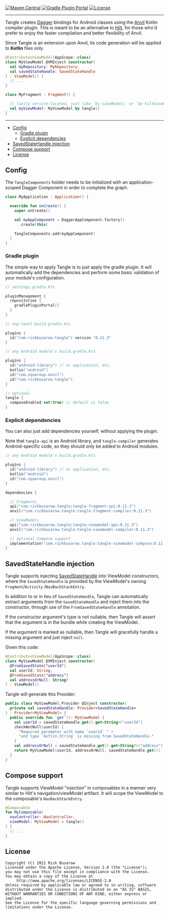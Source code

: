 [![Maven Central](https://img.shields.io/maven-central/v/com.rickbusarow.tangle/tangle-api?style=flat-square)](https://search.maven.org/search?q=com.rickbusarow.tangle)
[![Gradle Plugin Portal](https://img.shields.io/gradle-plugin-portal/v/com.rickbusarow.tangle?style=flat-square)](https://plugins.gradle.org/plugin/com.rickbusarow.tangle)
[![License](https://img.shields.io/badge/license-apache2.0-blue?style=flat-square.svg)](https://opensource.org/licenses/Apache-2.0)

___

Tangle creates [Dagger] bindings for Android classes using the [Anvil] Kotlin compiler plugin. This
is meant to be an alternative to [Hilt], for those who'd prefer to enjoy the faster compilation and
better flexibility of Anvil.

Since Tangle is an extension upon Anvil, its code generation will be applied to **Kotlin** files
only.

```kotlin
@ContributesViewModel(AppScope::class)
class MyViewModel @VMInject constructor(
  val myRepository: MyRepository,
  val savedStateHandle: SavedStateHandle
) : ViewModel() {
  // ...
}

class MyFragment : Fragment() {

  // lazily service-located, just like `by viewModels` or `by hiltViewModel`
  val myViewModel: MyViewModel by tangle()
}
```

____
<!--- TOC -->

* [Config](#config)
  * [Gradle plugin](#gradle-plugin)
  * [Explicit dependencies](#explicit-dependencies)
* [SavedStateHandle injection](#savedstatehandle-injection)
* [Compose support](#compose-support)
* [License](#license)

<!--- END -->

## Config

The `TangleComponents` holder needs to be initialized with an application-scoped Dagger Component in
order to complete the graph.

```kotlin
class MyApplication : Application() {

  override fun onCreate() {
    super.onCreate()

    val myAppComponent = DaggerAppComponent.factory()
      .create(this)

    TangleComponents.add(myAppComponent)
  }
}
```

### Gradle plugin

The simple way to apply Tangle is to just apply the gradle plugin. It will automatically add the
dependencies and perform some basic validation of your module's configuration.

```kotlin
// settings.gradle.kts

pluginManagement {
  repositories {
    gradlePluginPortal()
  }
}
```

```kotlin
// top-level build.gradle.kts

plugins {
  id("com.rickbusarow.tangle") version "0.11.3"
}
```

```kotlin
// any Android module's build.gradle.kts

plugins {
  id("android-library") // or application, etc.
  kotlin("android")
  id("com.squareup.anvil")
  id("com.rickbusarow.tangle")
}

// optional
tangle {
  composeEnabled.set(true) // default is false
}
```

### Explicit dependencies

You can also just add dependencies yourself, without applying the plugin.

Note that `tangle-api` is an Android library, and `tangle-compiler` generates Android-specific code,
so they should only be added to Android modules.

```kotlin
// any Android module's build.gradle.kts

plugins {
  id("android-library") // or application, etc.
  kotlin("android")
  id("com.squareup.anvil")
}

dependencies {

  // Fragments
  api("com.rickbusarow.tangle:tangle-fragment-api:0.11.3")
  anvil("com.rickbusarow.tangle:tangle-fragment-compiler:0.11.3")

  // ViewModels
  api("com.rickbusarow.tangle:tangle-viewmodel-api:0.11.3")
  anvil("com.rickbusarow.tangle:tangle-viewmodel-compiler:0.11.3")

  // optional Compose support
  implementation("com.rickbusarow.tangle:tangle-viewmodel-compose:0.11.3")
}
```

## SavedStateHandle injection

Tangle supports injecting [SavedStateHandle] into ViewModel constructors, where
the `SavedStateHandle` is provided by the ViewModel's owning `Fragment`/`Activity`
/`NavBackStackEntry`.

In addition to or in lieu of `SavedStateHandle`, Tangle can automatically extract arguments from
the `SavedStateHandle` and inject them into the constructor, through use of
the `FromSavedStateHandle` annotation.

If the constructor argument's type is not nullable, then Tangle will assert that the argument is in
the bundle while creating the ViewModel.

If the argument is marked as nullable, then Tangle will gracefully handle a missing argument and
just inject `null`.

Given this code:

```kotlin
@ContributesViewModel(AppScope::class)
class MyViewModel @VMInject constructor(
  @FromSavedState("userId")
  val userId: String,
  @FromSavedState("address")
  val addressOrNull: String?
) : ViewModel()
```

Tangle will generate this Provider:

```kotlin
public class MyViewModel_Provider @Inject constructor(
  private val savedStateHandle: Provider<SavedStateHandle>
) : Provider<MyViewModel> {
  public override fun `get`(): MyViewModel {
    val userId = savedStateHandle.get().get<String>("userId")
    checkNotNull(userId) {
      "Required parameter with name `userId` " +
      "and type `kotlin.String` is missing from SavedStateHandle."
    }
    val addressOrNull = savedStateHandle.get().get<String?>("address")
    return MyViewModel(userId, addressOrNull, savedStateHandle.get())
  }
}
```

## Compose support

Tangle supports ViewModel "injection" in composables in a manner very similar to Hilt's
navigation/viewModel artifact. It will scope the ViewModel to the composable's `NavBackStackEntry`.

```kotlin
@Composable
fun MyComposable(
  navController: NavController,
  viewModel: MyViewModel = tangle()
) {
  // ...
}
```

## License

``` text
Copyright (C) 2021 Rick Busarow
Licensed under the Apache License, Version 2.0 (the "License");
you may not use this file except in compliance with the License.
You may obtain a copy of the License at
     http://www.apache.org/licenses/LICENSE-2.0
Unless required by applicable law or agreed to in writing, software
distributed under the License is distributed on an "AS IS" BASIS,
WITHOUT WARRANTIES OR CONDITIONS OF ANY KIND, either express or implied.
See the License for the specific language governing permissions and
limitations under the License.
```


[Anvil]: https://github.com/square/anvil

[Dagger]: https://dagger.dev

[Hilt]: https://dagger.dev/hilt/view-model.html

[SavedStateHandle]: https://developer.android.com/topic/libraries/architecture/viewmodel-savedstate
